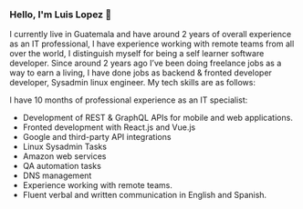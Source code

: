 ### Hello, I'm Luis Lopez 👋

I currently live in Guatemala and have around 2 years of overall experience as an IT professional, I have experience working with remote teams from all over the world, I distinguish myself for being a self learner software developer. Since around 2 years ago I’ve been doing freelance jobs as a way to earn a living, I have done jobs as backend & fronted developer developer, Sysadmin linux engineer. My tech skills are as follows:

I have 10 months of professional experience as an IT specialist:

* Development of REST & GraphQL APIs for mobile and web applications.
* Fronted development with React.js and Vue.js
* Google and third-party API integrations
* Linux Sysadmin Tasks
* Amazon web services
* QA automation tasks
* DNS management
* Experience working with remote teams.
* Fluent verbal and written communication in English and Spanish.


<!--
**Luis-Rene-Lopez/Luis-Rene-Lopez** is a ✨ _special_ ✨ repository because its `README.md` (this file) appears on your GitHub profile.

Here are some ideas to get you started:

- 🔭 I’m currently working on ...
- 🌱 I’m currently learning ...
- 👯 I’m looking to collaborate on ...
- 🤔 I’m looking for help with ...
- 💬 Ask me about ...
- 📫 How to reach me: ...
- 😄 Pronouns: ...
- ⚡ Fun fact: ...
-->
